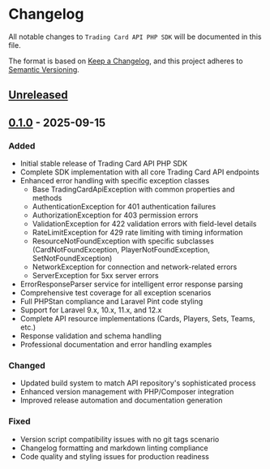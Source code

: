 # Changelog

All notable changes to `Trading Card API PHP SDK` will be documented in this file.

The format is based on [Keep a Changelog](https://keepachangelog.com/en/1.0.0/),
and this project adheres to [Semantic Versioning](https://semver.org/spec/v2.0.0.html).

## [Unreleased]

## [0.1.0] - 2025-09-15

### Added

- Initial stable release of Trading Card API PHP SDK
- Complete SDK implementation with all core Trading Card API endpoints
- Enhanced error handling with specific exception classes
  - Base TradingCardApiException with common properties and methods
  - AuthenticationException for 401 authentication failures
  - AuthorizationException for 403 permission errors
  - ValidationException for 422 validation errors with field-level details
  - RateLimitException for 429 rate limiting with timing information
  - ResourceNotFoundException with specific subclasses (CardNotFoundException, PlayerNotFoundException, SetNotFoundException)
  - NetworkException for connection and network-related errors
  - ServerException for 5xx server errors
- ErrorResponseParser service for intelligent error response parsing
- Comprehensive test coverage for all exception scenarios
- Full PHPStan compliance and Laravel Pint code styling
- Support for Laravel 9.x, 10.x, 11.x, and 12.x
- Complete API resource implementations (Cards, Players, Sets, Teams, etc.)
- Response validation and schema handling
- Professional documentation and error handling examples

### Changed

- Updated build system to match API repository's sophisticated process
- Enhanced version management with PHP/Composer integration
- Improved release automation and documentation generation

### Fixed

- Version script compatibility issues with no git tags scenario
- Changelog formatting and markdown linting compliance
- Code quality and styling issues for production readiness

[Unreleased]: https://github.com/cardtechie/tradingcardapi-sdk-php/compare/v0.1.0...HEAD
[0.1.0]: https://github.com/cardtechie/tradingcardapi-sdk-php/releases/tag/v0.1.0